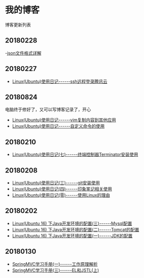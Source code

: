# 我的博客
博客更新列表
## 20180228
-[json文件格式详解](http://www.cnblogs.com/hwtblog/p/8483573.html)
## 20180227
- [Linux(Ubuntu)使用日记------ssh远程登录腾讯云](http://www.cnblogs.com/hwtblog/p/8479631.html)
## 20180824
电脑终于修好了，又可以写博客记录了，开心
- [Linux(Ubuntu)使用日记------vim复制内容到其他应用](http://www.cnblogs.com/hwtblog/p/8466207.html)
- [Linux(Ubuntu)使用日记------自定义命令的使用](http://www.cnblogs.com/hwtblog/p/8466428.html)

## 20180210
- [Linux(Ubuntu)使用日记(七)------终端控制器Terminator安装使用](http://www.cnblogs.com/hwtblog/p/8438030.html)
## 20180208
- [Linux(Ubuntu)使用日记(三)------git安装使用](http://www.cnblogs.com/hwtblog/p/8431332.html)
- [Linux(Ubuntu)使用日记(四)------印象笔记相关使用](http://www.cnblogs.com/hwtblog/p/8422561.html)
- [Linux(Ubuntu)使用日记(零)------使用Linux的理由](http://www.cnblogs.com/hwtblog/p/8412767.html)
## 20180202
- [Linux(Ubuntu 16) 下Java开发环境的配置(三)------Mysql配置](http://www.cnblogs.com/hwtblog/p/8406057.html)
- [Linux(Ubuntu 16) 下Java开发环境的配置(二)------Tomcat的配置](http://www.cnblogs.com/hwtblog/p/8404579.html)
- [Linux(Ubuntu 16) 下Java开发环境的配置(一)------JDK的配置](http://www.cnblogs.com/hwtblog/p/8404473.html)

## 20180130
- [SpringMVC学习手册(一)------工作原理解析](http://www.cnblogs.com/hwtblog/p/8386614.html)
- [SpringMVC学习手册(三)------EL和JSTL(上)](http://www.cnblogs.com/hwtblog/p/8386630.html)
